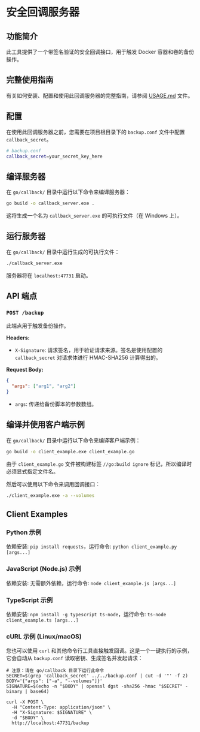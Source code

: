 # 安全回调服务器

## 功能简介

此工具提供了一个带签名验证的安全回调接口，用于触发 Docker 容器和卷的备份操作。

## 完整使用指南

有关如何安装、配置和使用此回调服务器的完整指南，请参阅 [USAGE.md](USAGE.md) 文件。

## 配置

在使用此回调服务器之前，您需要在项目根目录下的 `backup.conf` 文件中配置 `callback_secret`。

```bash
# backup.conf
callback_secret=your_secret_key_here
```

## 编译服务器

在 `go/callback/` 目录中运行以下命令来编译服务器：

```bash
go build -o callback_server.exe .
```

这将生成一个名为 `callback_server.exe` 的可执行文件（在 Windows 上）。

## 运行服务器

在 `go/callback/` 目录中运行生成的可执行文件：

```bash
./callback_server.exe
```

服务器将在 `localhost:47731` 启动。

## API 端点

### `POST /backup`

此端点用于触发备份操作。

**Headers:**

- `X-Signature`: 请求签名，用于验证请求来源。签名是使用配置的 `callback_secret` 对请求体进行 HMAC-SHA256 计算得出的。

**Request Body:**

```json
{
  "args": ["arg1", "arg2"]
}
```

- `args`: 传递给备份脚本的参数数组。

## 编译并使用客户端示例

在 `go/callback/` 目录中运行以下命令来编译客户端示例：

```bash
go build -o client_example.exe client_example.go
```

由于 `client_example.go` 文件被构建标签 `//go:build ignore` 标记，所以编译时必须显式指定文件名。

然后可以使用以下命令来调用回调接口：

```bash
./client_example.exe -a --volumes
```

## Client Examples

### Python 示例

依赖安装: `pip install requests`，运行命令: `python client_example.py [args...]`

### JavaScript (Node.js) 示例

依赖安装: 无需额外依赖，运行命令: `node client_example.js [args...]`

### TypeScript 示例

依赖安装: `npm install -g typescript ts-node`，运行命令: `ts-node client_example.ts [args...]`

### cURL 示例 (Linux/macOS)

您也可以使用 `curl` 和其他命令行工具直接触发回调。这是一个一键执行的示例，它会自动从 `backup.conf` 读取密钥、生成签名并发起请求：

```shell
# 注意：请在 go/callback 目录下运行此命令
SECRET=$(grep 'callback_secret' ../../backup.conf | cut -d '"' -f 2)
BODY='{"args": ["-a", "--volumes"]}'
SIGNATURE=$(echo -n "$BODY" | openssl dgst -sha256 -hmac "$SECRET" -binary | base64)

curl -X POST \
  -H "Content-Type: application/json" \
  -H "X-Signature: $SIGNATURE" \
  -d "$BODY" \
  http://localhost:47731/backup
```
